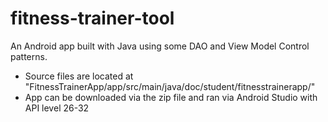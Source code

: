 # fitness-trainer-tool
An Android app built with Java using some DAO and View Model Control patterns.

- Source files are located at "FitnessTrainerApp/app/src/main/java/doc/student/fitnesstrainerapp/"
- App can be downloaded via the zip file and ran via Android Studio with API level 26-32
